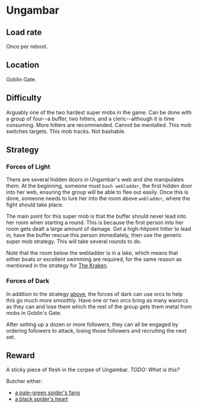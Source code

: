 # Ungambar

## Load rate

Once per reboot.

## Location

Goblin Gate.

## Difficulty

Arguably one of the two hardest super mobs in the game. Can be done with a
group of four--a buffer, two hitters, and a cleric--although it is time
consuming. More hitters are recommended. Cannot be mentalled. This mob switches
targets. This mob tracks. Not bashable.

## Strategy

### Forces of Light

There are several hidden doors in Ungambar's web and she manipulates them. At
the beginning, someone must `bash webladder`, the first hidden door into her
web, ensuring the group will be able to flee out easily. Once this is done,
someone needs to lure her into the room above  `webladder`, where the fight
should take place.

The main point for this super mob is that the buffer should never lead into her
room when starting a round. This is because the first person into her room gets
dealt a large amount of damage. Get a high-hitpoint hitter to lead in, have the
buffer rescue this person immediately, then use the generic super mob strategy.
This will take several rounds to do.

Note that the room below the webladder is in a lake, which means that either
boats or excellent swimming are required, for the same reason as mentioned in
the strategy for [The Kraken](/docs/smobs/kraken.md).

### Forces of Dark

In addition to the strategy [above](#forces-of-light), the forces of dark can
use orcs to help this go much more smoothly. Have one or two orcs bring as many
warorcs as they can and lose them which the rest of the group gets them metal
from mobs in Goblin's Gate.

After setting up a dozen or more followers, they can all be engaged by ordering
followers to attack, losing those followers and recruiting the next set.

## Reward

A sticky piece of flesh in the corpse of Ungambar. *TODO: What is this?*

Butcher either:

* [a pale-green spider's fang](/docs/items/weapons.md#a-pale-green-spiders-fang)
* [a black spider's heart](/docs/items/magic.md#a-black-spiders-heart)
